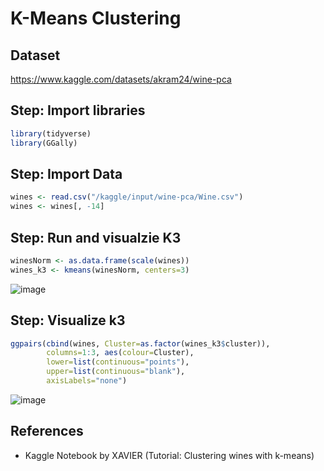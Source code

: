 # K-Means Clustering

## Dataset
https://www.kaggle.com/datasets/akram24/wine-pca

## Step: Import libraries
```R
library(tidyverse)
library(GGally)
```

## Step: Import Data
```R
wines <- read.csv("/kaggle/input/wine-pca/Wine.csv")
wines <- wines[, -14]
```

## Step: Run and visualzie K3
```R
winesNorm <- as.data.frame(scale(wines))
wines_k3 <- kmeans(winesNorm, centers=3)
```

![image](https://github.com/hughiephan/DPL/assets/16631121/69a07cd4-ae50-4cde-8438-c16bee74952b)

## Step: Visualize k3
```R
ggpairs(cbind(wines, Cluster=as.factor(wines_k3$cluster)),
        columns=1:3, aes(colour=Cluster),
        lower=list(continuous="points"),
        upper=list(continuous="blank"),
        axisLabels="none")
```

![image](https://github.com/hughiephan/DPL/assets/16631121/ee258a91-b3fc-4400-94cb-57cb6d69d872)

## References
- Kaggle Notebook by XAVIER (Tutorial: Clustering wines with k-means)
